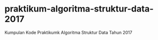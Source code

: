 # praktikum-algoritma-struktur-data-2017
Kumpulan Kode Praktikumk Algoritma Struktur Data Tahun 2017
